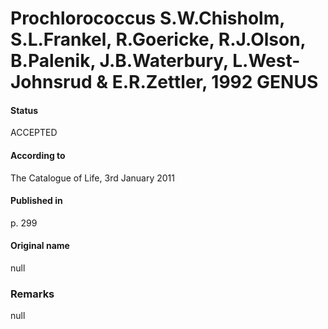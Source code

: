# Prochlorococcus S.W.Chisholm, S.L.Frankel, R.Goericke, R.J.Olson, B.Palenik, J.B.Waterbury, L.West-Johnsrud & E.R.Zettler, 1992 GENUS

#### Status
ACCEPTED

#### According to
The Catalogue of Life, 3rd January 2011

#### Published in
p. 299

#### Original name
null

### Remarks
null